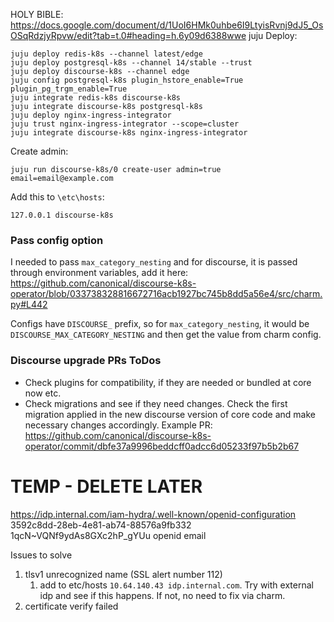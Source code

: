 HOLY BIBLE: https://docs.google.com/document/d/1UoI6HMk0uhbe6I9LtyisRvnj9dJ5_OsOSqRdzjyRpvw/edit?tab=t.0#heading=h.6y09d6388wwe
juju Deploy:
```auto
juju deploy redis-k8s --channel latest/edge
juju deploy postgresql-k8s --channel 14/stable --trust
juju deploy discourse-k8s --channel edge
juju config postgresql-k8s plugin_hstore_enable=True plugin_pg_trgm_enable=True
juju integrate redis-k8s discourse-k8s
juju integrate discourse-k8s postgresql-k8s
juju deploy nginx-ingress-integrator
juju trust nginx-ingress-integrator --scope=cluster
juju integrate discourse-k8s nginx-ingress-integrator
```
Create admin:
```
juju run discourse-k8s/0 create-user admin=true email=email@example.com
```
Add this to `\etc\hosts`:
```
127.0.0.1 discourse-k8s
```

### Pass config option
I needed to pass `max_category_nesting` and for discourse, it is passed through environment variables, add it here:
https://github.com/canonical/discourse-k8s-operator/blob/033738328816672716acb1927bc745b8dd5a56e4/src/charm.py#L442

Configs have `DISCOURSE_` prefix, so for `max_category_nesting`, it would be `DISCOURSE_MAX_CATEGORY_NESTING` and then get the value from charm config.


### Discourse upgrade PRs ToDos
- Check plugins for compatibility, if they are needed or bundled at core now etc.
- Check migrations and see if they need changes. Check the first migration applied in the new discourse version of core code and make necessary changes accordingly. Example PR:
https://github.com/canonical/discourse-k8s-operator/commit/dbfe37a9996beddcff0adcc6d05233f97b5b2b67

# TEMP - DELETE LATER
https://idp.internal.com/iam-hydra/.well-known/openid-configuration
3592c8dd-28eb-4e81-ab74-88576a9fb332
1qcN~VQNf9ydAs8GXc2hP_gYUu
openid email

Issues to solve
1) tlsv1 unrecognized name (SSL alert number 112)
	1) add to etc/hosts `10.64.140.43 idp.internal.com`. Try with external idp and see if this happens. If not, no need to fix via charm.
2) certificate verify failed 